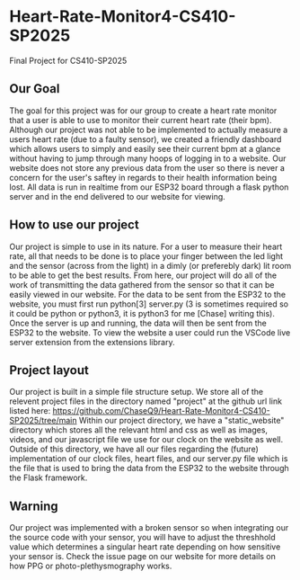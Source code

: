 # Heart-Rate-Monitor4-CS410-SP2025
Final Project for CS410-SP2025

## Our Goal
The goal for this project was for our group to create a heart rate monitor that a user is able to use to monitor their current heart rate
(their bpm). Although our project was not able to be implemented to actually measure a users heart rate (due to a faulty sensor), we created 
a friendly dashboard which allows users to simply and easily see their current bpm at a glance without having to jump through many hoops of
logging in to a website. Our website does not store any previous data from the user so there is never a concern for the user's saftey in regards
to their health information being lost. All data is run in realtime from our ESP32 board through a flask python server and in the end delivered
to our website for viewing. 

## How to use our project
Our project is simple to use in its nature. For a user to measure their heart rate, all that needs to be done is to place your finger between the 
led light and the sensor (across from the light) in a dimly (or preferebly dark) lit room to be able to get the best results. From here, our project will 
do all of the work of transmitting the data gathered from the sensor so that it can be easily viewed in our website. For the data to be sent from the 
ESP32 to the website, you must first run python[3] server.py (3 is sometimes required so it could be python or python3, it is python3 for me [Chase]
writing this). Once the server is up and running, the data will then be sent from the ESP32 to the website. To view the website a user could run the VSCode live server
extension from the extensions library. 
 

## Project layout
Our project is built in a simple file structure setup. We store all of the relevent project files in the directory named "project" at 
the github url link listed here: https://github.com/ChaseQ9/Heart-Rate-Monitor4-CS410-SP2025/tree/main 
Within our project directory, we have a "static_website" directory which stores all the relevant html and css as well as images, videos, 
and our javascript file we use for our clock on the website as well. Outside of this directory, we have all our files regarding the (future) 
implementation of our clock files, heart files, and our server.py file which is the file that is used to bring the data from the ESP32 to the website 
through the Flask framework.

## Warning
Our project was implemented with a broken sensor so when integrating our the source code with your sensor, you will have to adjust the threshhold value
which determines a singular heart rate depending on how sensitive your sensor is. Check the issue page on our website for more details on how PPG or photo-plethysmography works.


